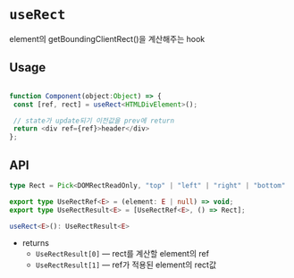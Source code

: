# `useRect`

element의 getBoundingClientRect()을 계산해주는 hook

## Usage

```typescript

function Component(object:Object) => {
 const [ref, rect] = useRect<HTMLDivElement>();

 // state가 update되기 이전값을 prev에 return
 return <div ref={ref}>header</div>
};

```

## API

```typescript
type Rect = Pick<DOMRectReadOnly, "top" | "left" | "right" | "bottom" | "height" | "width"> | null;

export type UseRectRef<E> = (element: E | null) => void;
export type UseRectResult<E> = [UseRectRef<E>, () => Rect];

useRect<E>(): UseRectResult<E>
```

- returns
  - `UseRectResult[0]` — rect를 계산할 element의 ref
  - `UseRectResult[1]` — ref가 적용된 element의 rect값
